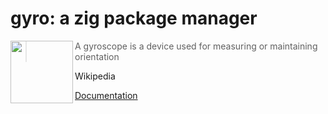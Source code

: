# gyro: a zig package manager

<img align="left" width="100" height="100" src="img/logo.gif">

> A gyroscope is a device used for measuring or maintaining orientation

Wikipedia

[Documentation](https://mattnite.github.io/gyro)
